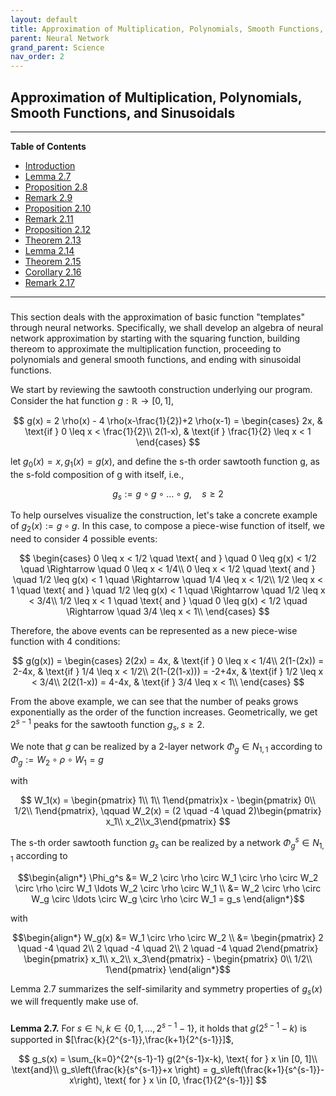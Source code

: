 ```yaml
---
layout: default
title: Approximation of Multiplication, Polynomials, Smooth Functions, and Sinusoidals
parent: Neural Network
grand_parent: Science
nav_order: 2
---
```


## Approximation of Multiplication, Polynomials, Smooth Functions, and Sinusoidals

---

**Table of Contents**
* [Introduction](#Intro)
* [Lemma 2.7](#L27)
* [Proposition 2.8](#P28)
* [Remark 2.9](#R29)
* [Proposition 2.10](#P210)
* [Remark 2.11](#R211)
* [Proposition 2.12](#P212)
* [Theorem 2.13](#T213)
* [Lemma 2.14](#L214)
* [Theorem 2.15](#T215)
* [Corollary 2.16](#C216)
* [Remark 2.17](#R217)

---

<h3 id="Intro"></h3>

This section deals with the approximation of basic function "templates" through neural networks. Specifically, we shall develop an algebra of neural network approximation by starting with the squaring function, building thereom to approximate the multiplication function, proceeding to polynomials and general smooth functions, and ending with sinusoidal functions. 

We start by reviewing the sawtooth construction underlying our program. Consider the hat function $g:\mathbb{R} \rightarrow [0,1]$, 

$$
g(x) = 2 \rho(x) - 4 \rho(x-\frac{1}{2})+2 \rho(x-1) = 
    \begin{cases} 
      2x, & \text{if } 0 \leq x < \frac{1}{2}\\
      2(1-x), & \text{if } \frac{1}{2} \leq x < 1
   \end{cases}
$$

let $g_0(x) = x, g_1(x) = g(x)$, and define the s-th order sawtooth function g, as the s-fold composition of g with itself, i.e., 

$$
\tag{2.2}
g_s := g \circ g \circ \ldots \circ g, \quad s \geq 2
$$

To help ourselves visualize the construction, let's take a concrete example of $g_2(x) := g \circ g$. In this case, to compose a piece-wise function of itself, we need to consider 4 possible events: 

$$
\begin{cases} 
0 \leq x < 1/2 \quad \text{ and } \quad 0 \leq g(x) < 1/2 \quad \Rightarrow \quad 0 \leq x < 1/4\\ 
0 \leq x < 1/2 \quad \text{ and } \quad 1/2 \leq g(x) < 1 \quad \Rightarrow \quad 1/4 \leq x < 1/2\\
1/2 \leq x < 1 \quad \text{ and } \quad 1/2 \leq g(x) < 1 \quad \Rightarrow \quad 1/2 \leq x < 3/4\\
1/2 \leq x < 1 \quad \text{ and } \quad 0 \leq g(x) < 1/2 \quad \Rightarrow \quad 3/4 \leq x < 1\\ 
\end{cases}
$$

Therefore, the above events can be represented as a new piece-wise function with 4 conditions:

$$
g(g(x)) = 
    \begin{cases} 
      2(2x) = 4x, & \text{if } 0 \leq x < 1/4\\
      2(1-(2x)) = 2-4x, & \text{if } 1/4 \leq x < 1/2\\
      2(1-(2(1-x))) = -2+4x, & \text{if } 1/2 \leq x < 3/4\\
      2(2(1-x)) = 4-4x, & \text{if } 3/4 \leq x < 1\\
   \end{cases}
$$

From the above example, we can see that the number of peaks grows exponentially as the order of the function increases. Geometrically, we get $2^{s-1}$ peaks for the sawtooth function $g_s, s \geq 2$.

We note that $g$ can be realized by a 2-layer network $\Phi_g \in N_{1,1}$ according to $\Phi_g := W_2 \circ \rho \circ W_1 = g$ 

with

$$
W_1(x) = \begin{pmatrix} 1\\ 1\\ 1\end{pmatrix}x - \begin{pmatrix} 0\\ 1/2\\ 1\end{pmatrix}, \qquad W_2(x) = (2 \quad -4 \quad 2)\begin{pmatrix} x_1\\ x_2\\x_3\end{pmatrix}
$$

The s-th order sawtooth function $g_s$ can be realized by a network $\Phi_g^s \in N_{1,1}$ according to

$$\begin{align*}
\Phi_g^s &= W_2 \circ \rho \circ W_1 \circ \rho \circ W_2 \circ \rho \circ W_1 \ldots W_2 \circ \rho \circ W_1 \\
         &= W_2 \circ \rho \circ W_g \circ \ldots \circ W_g \circ \rho \circ W_1 = g_s
\end{align*}$$

with

$$\begin{align*}
W_g(x) &= W_1 \circ \rho \circ W_2 \\
       &= \begin{pmatrix} 2 \quad -4 \quad 2\\ 2 \quad -4 \quad 2\\ 2 \quad -4 \quad 2\end{pmatrix} \begin{pmatrix} x_1\\ x_2\\ x_3\end{pmatrix} - \begin{pmatrix} 0\\ 1/2\\ 1\end{pmatrix}
\end{align*}$$

Lemma 2.7 summarizes the self-similarity and symmetry properties of $g_s(x)$ we will frequently make use of.

<h3 id="L27"></h3>

**Lemma 2.7.** For $s \in \mathbb{N}, k \in \{0, 1, \ldots, 2^{s-1} -1\}$, it holds that $g(2^{s-1} -k)$ is supported in $[\frac{k}{2^{s-1}},\frac{k+1}{2^{s-1}}]$,

$$
g_s(x) = \sum_{k=0}^{2^{s-1}-1} g(2^{s-1}x-k), \text{ for } x \in [0, 1]\\
\text{and}\\
g_s\left(\frac{k}{s^{s-1}}+x
\right) = g_s\left(\frac{k+1}{s^{s-1}}-x\right), \text{ for } x \in [0, \frac{1}{2^{s-1}}]
$$

<h3 id="P28"></h3>

<h3 id="R29"></h3>

<h3 id="P210"></h3>

<h3 id="R211"></h3>

<h3 id="P212"></h3>

<h3 id="T213"></h3>

<h3 id="L214"></h3>

<h3 id="T215"></h3>

<h3 id="C216"></h3>

<h3 id="R217"></h3>
